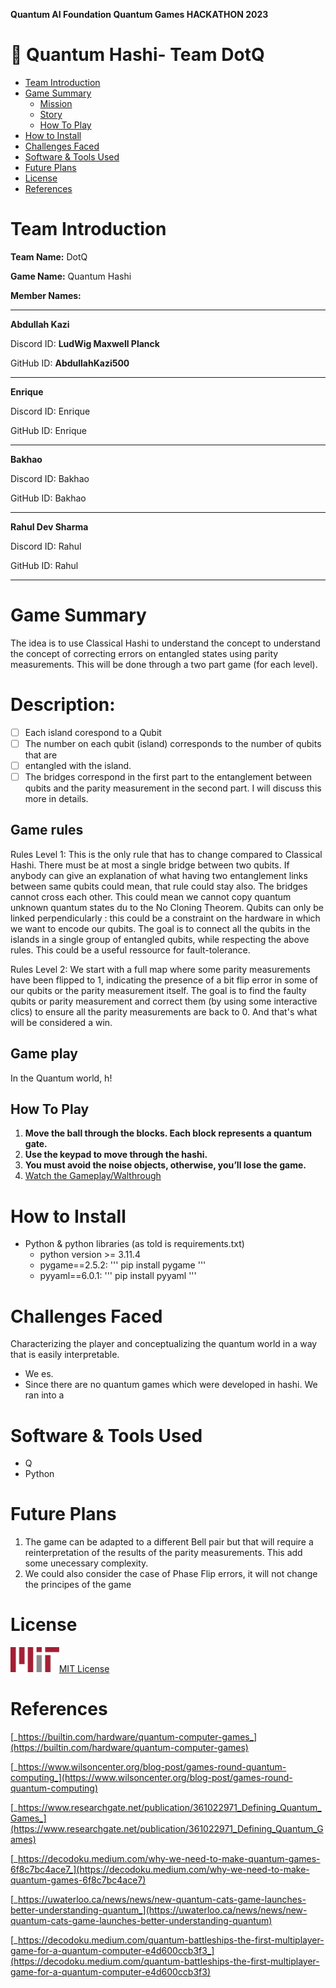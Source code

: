 **Quantum AI Foundation Quantum Games HACKATHON 2023**

# :space_invader: Quantum Hashi- Team DotQ

- [Team Introduction](#team-introduction)
- [Game Summary](#game-summary)
  - [Mission](#mission)
  - [Story](#story)
  - [How To Play](#how-to-play)
- [How to Install](#how-to-install)
- [Challenges Faced](#challenges-faced)
- [Software & Tools Used](#software--tools-used)
- [Future Plans](#future-plans)
- [License](#license)
- [References](#references)

# Team Introduction
**Team Name:** DotQ

**Game Name:** Quantum Hashi



****Member Names:****

------------

**Abdullah Kazi**

Discord ID: **LudWig Maxwell Planck**

GitHub ID: **AbdullahKazi500**


------------

**Enrique**

Discord ID: Enrique

GitHub ID: Enrique


 
------------


**Bakhao**


Discord ID: Bakhao


GitHub ID: Bakhao



------------

**Rahul Dev Sharma**


Discord ID: Rahul


GitHub ID: Rahul


------------





# Game Summary
The idea is to use Classical Hashi to understand the concept to understand the
concept of correcting errors on entangled states using parity measurements.
This will be done through a two part game (for each level).

# Description:
- [ ] Each island corespond to a Qubit
- [ ] The number on each qubit (island) corresponds to the number of qubits that are
- [ ] entangled with the island.
- [ ] The bridges correspond in the first part to the entanglement between qubits
and the parity measurement in the second part. I will discuss this more in details.

## Game rules
Rules Level 1: 
This is the only rule that has to change compared to Classical Hashi. There must
be at most a single bridge between two qubits. If anybody can give an
explanation of what having two entanglement links between same qubits could
mean, that rule could stay also.
The bridges cannot cross each other. This could mean we cannot copy quantum
unknown quantum states du to the No Cloning Theorem.
Qubits can only be linked perpendicularly : this could be a constraint on the
hardware in which we want to encode our qubits.
The goal is to connect all the qubits in the islands in a single group of entangled
qubits, while respecting the above rules. This could be a useful ressource for
fault-tolerance.

Rules Level 2:
We start with a full map where some parity measurements have been flipped to
1, indicating the presence of a bit flip error in some of our qubits or the parity
measurement itself.
The goal is to find the faulty qubits or parity measurement and correct them (by
using some interactive clics) to ensure all the parity measurements are back to 0.
And that's what will be considered a win.


## Game play 

In the Quantum world, h!


## How To Play

1. **Move the ball through the blocks. Each block represents a quantum gate.**
2. **Use the keypad to move through the hashi.**
3. **You must avoid the noise objects, otherwise, you’ll lose the game.**
4. [Watch the Gameplay/Walthrough](https://drive.google.com)


# How to Install
- Python & python libraries (as told is requirements.txt)
  - python version >= 3.11.4
  - pygame==2.5.2: ''' pip install pygame '''
  - pyyaml==6.0.1: ''' pip install pyyaml '''


# Challenges Faced

Characterizing the player and conceptualizing the quantum world in a way that is easily interpretable.

- We es.
- Since there are no quantum games which were developed in hashi. We ran into a


# Software & Tools Used  


- Q
- Python


# Future Plans

1. The game can be adapted to a different Bell pair but that will require a
reinterpretation of the results of the parity measurements. This add some
unecessary complexity.
2. We could also consider the case of Phase Flip errors, it will not change the
principes of the game



# License

<a href="https://choosealicense.com/licenses/mit/"><img src="https://raw.githubusercontent.com/johnturner4004/readme-generator/master/src/components/assets/images/mit.svg" height=40 />MIT License</a>

# References

[_https://builtin.com/hardware/quantum-computer-games_](https://builtin.com/hardware/quantum-computer-games)

[_https://www.wilsoncenter.org/blog-post/games-round-quantum-computing_](https://www.wilsoncenter.org/blog-post/games-round-quantum-computing)

[_https://www.researchgate.net/publication/361022971_Defining_Quantum_Games_](https://www.researchgate.net/publication/361022971_Defining_Quantum_Games)

[_https://decodoku.medium.com/why-we-need-to-make-quantum-games-6f8c7bc4ace7_](https://decodoku.medium.com/why-we-need-to-make-quantum-games-6f8c7bc4ace7)

[_https://uwaterloo.ca/news/news/new-quantum-cats-game-launches-better-understanding-quantum_](https://uwaterloo.ca/news/news/new-quantum-cats-game-launches-better-understanding-quantum)

[_https://decodoku.medium.com/quantum-battleships-the-first-multiplayer-game-for-a-quantum-computer-e4d600ccb3f3_](https://decodoku.medium.com/quantum-battleships-the-first-multiplayer-game-for-a-quantum-computer-e4d600ccb3f3)


